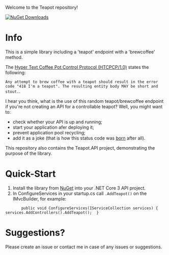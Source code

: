 Welcome to the Teapot repository!

[![NuGet Downloads](https://img.shields.io/nuget/dt/Teapot.AspNetCore.svg)](https://www.nuget.org/packages/Teapot.AspNetCore/)

# Info
This is a simple library including a 'teapot' endpoint with a 'brewcoffee' method.

The [Hyper Text Coffee Pot Control Protocol (HTCPCP/1.0)](https://tools.ietf.org/html/rfc2324#section-2.3.2) states the following: 

`Any attempt to brew coffee with a teapot should result in the error
   code "418 I'm a teapot". The resulting entity body MAY be short and
   stout.`.

I hear you think, what is the use of this random teapot/brewcoffee endpoint if you're not creating an API for a controllable teapot? Well, you might want to:
  - check whether your API is up and running;
  - start your application afer deploying it;
  - prevent application pool recycling;
  - add it as a joke (that is how this status code was [born](https://developer.mozilla.org/en-US/docs/Web/HTTP/Status/418) after all).
  
This repository also contains the Teapot.API project, demonstrating the purpose of the library.

# Quick-Start
1. Install the library from [NuGet](https://www.nuget.org/packages/Teapot.AspNetCore/) into your .NET Core 3 API project.
2. In ConfigureServices in your startup.cs call `.AddTeapot()` on the IMvcBuilder, for example:

`       public void ConfigureServices(IServiceCollection services)
        {
            services.AddControllers().AddTeapot(); 
        }`


# Suggestions?
Please create an issue or contact me in case of any issues or suggestions.
